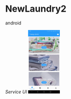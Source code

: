 # NewLaundry2
android

*Service UI*
<img src="https://github.com/tranhoanghuan/Lu-n-v-n/blob/master/baoCao/image/dichvu.jpg" height="200px"/>
